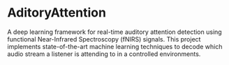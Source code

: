 # AditoryAttention
A deep learning framework for real-time auditory attention detection using functional Near-Infrared Spectroscopy (fNIRS) signals. This project implements state-of-the-art machine learning techniques to decode which audio stream a listener is attending to in a controlled environments.
